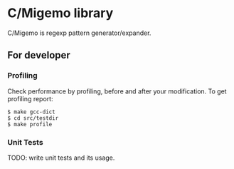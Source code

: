 # C/Migemo library

C/Migemo is regexp pattern generator/expander.

## For developer

### Profiling

Check performance by profiling, before and after your modification. 
To get profiling report:

    $ make gcc-dict
    $ cd src/testdir
    $ make profile

### Unit Tests

TODO: write unit tests and its usage.

